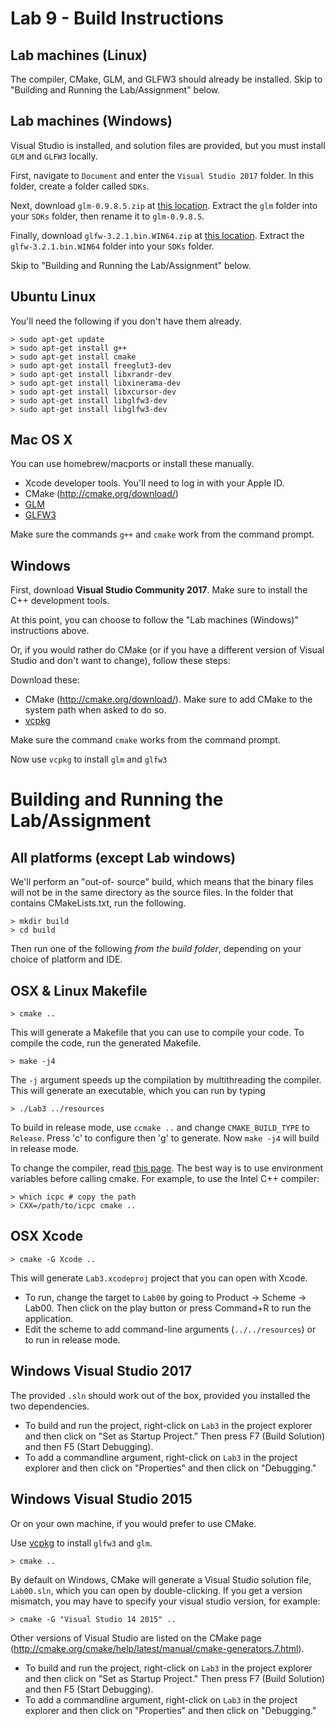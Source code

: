 Lab 9 - Build Instructions
==========================

Lab machines (Linux)
--------------------

The compiler, CMake, GLM, and GLFW3 should already be installed.
Skip to "Building and Running the Lab/Assignment" below.


Lab machines (Windows)
----------------------

Visual Studio is installed, and solution files are provided, but you must install `GLM` and `GLFW3` locally.

First, navigate to `Document` and enter the `Visual Studio 2017` folder.
In this folder, create a folder called `SDKs`.

Next, download `glm-0.9.8.5.zip` at [this location](https://github.com/g-truc/glm/releases/tag/0.9.8.5).
Extract the `glm` folder into your `SDKs` folder, then rename it to `glm-0.9.8.5`.

Finally, download `glfw-3.2.1.bin.WIN64.zip` at [this location](https://github.com/glfw/glfw/releases/tag/3.2.1).
Extract the `glfw-3.2.1.bin.WIN64` folder into your `SDKs` folder.

Skip to "Building and Running the Lab/Assignment" below.


Ubuntu Linux
------------

You'll need the following if you don't have them already.

	> sudo apt-get update
	> sudo apt-get install g++
	> sudo apt-get install cmake
	> sudo apt-get install freeglut3-dev
	> sudo apt-get install libxrandr-dev
	> sudo apt-get install libxinerama-dev
	> sudo apt-get install libxcursor-dev
	> sudo apt-get install libglfw3-dev
	> sudo apt-get install libglfw3-dev


Mac OS X
--------

You can use homebrew/macports or install these manually.

- Xcode developer tools. You'll need to log in with your Apple ID.
- CMake (<http://cmake.org/download/>)
- [GLM](http://brewformulas.org/Glm)
- [GLFW3](http://brewformulas.org/glfw)

Make sure the commands `g++` and `cmake` work from the command prompt.


Windows
-------

First, download **Visual Studio Community 2017**.
Make sure to install the C++ development tools.

At this point, you can choose to follow the "Lab machines (Windows)" instructions above.

Or, if you would rather do CMake (or if you have a different version of Visual Studio and don't want to change),
follow these steps:

Download these:

- CMake (<http://cmake.org/download/>). Make sure to add CMake to the system
  path when asked to do so.
- [vcpkg](https://github.com/Microsoft/vcpkg)

Make sure the command `cmake` works from the command prompt.

Now use `vcpkg` to install `glm` and `glfw3`


Building and Running the Lab/Assignment
=======================================

All platforms (except Lab windows)
----------------------------------

We'll perform an "out-of- source" build, which means that the binary files
will not be in the same directory as the source files. In the folder that
contains CMakeLists.txt, run the following.

	> mkdir build
	> cd build

Then run one of the following *from the build folder*, depending on your
choice of platform and IDE.


OSX & Linux Makefile
--------------------

	> cmake ..

This will generate a Makefile that you can use to compile your code. To
compile the code, run the generated Makefile.

	> make -j4

The `-j` argument speeds up the compilation by multithreading the compiler.
This will generate an executable, which you can run by typing

	> ./Lab3 ../resources

To build in release mode, use `ccmake ..` and change `CMAKE_BUILD_TYPE` to
`Release`. Press 'c' to configure then 'g' to generate. Now `make -j4` will
build in release mode.

To change the compiler, read [this
page](http://cmake.org/Wiki/CMake_FAQ#How_do_I_use_a_different_compiler.3F).
The best way is to use environment variables before calling cmake. For
example, to use the Intel C++ compiler:

	> which icpc # copy the path
	> CXX=/path/to/icpc cmake ..


OSX Xcode
---------

	> cmake -G Xcode ..

This will generate `Lab3.xcodeproj` project that you can open with Xcode.

- To run, change the target to `Lab00` by going to Product -> Scheme -> Lab00.
  Then click on the play button or press Command+R to run the application.
- Edit the scheme to add command-line arguments (`../../resources`) or to run
  in release mode.


Windows Visual Studio 2017
--------------------------

The provided `.sln` should work out of the box, provided you installed the two dependencies.

- To build and run the project, right-click on `Lab3` in the project explorer
  and then click on "Set as Startup Project." Then press F7 (Build Solution)
  and then F5 (Start Debugging).
- To add a commandline argument, right-click on `Lab3` in
  the project explorer and then click on "Properties" and then click on
  "Debugging."


Windows Visual Studio 2015
--------------------------

Or on your own machine, if you would prefer to use CMake.

Use [vcpkg](https://github.com/Microsoft/vcpkg) to install `glfw3` and `glm`.

	> cmake ..

By default on Windows, CMake will generate a Visual Studio solution file,
`Lab00.sln`, which you can open by double-clicking. If you get a version
mismatch, you may have to specify your visual studio version, for example:

	> cmake -G "Visual Studio 14 2015" ..

Other versions of Visual Studio are listed on the CMake page
(<http://cmake.org/cmake/help/latest/manual/cmake-generators.7.html>).

- To build and run the project, right-click on `Lab3` in the project explorer
  and then click on "Set as Startup Project." Then press F7 (Build Solution)
  and then F5 (Start Debugging).
- To add a commandline argument, right-click on `Lab3` in
  the project explorer and then click on "Properties" and then click on
  "Debugging."

